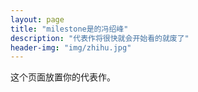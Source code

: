 ```yaml
---
layout: page
title: "milestone是的冯绍峰"
description: "代表作将很快就会开始看的就废了"
header-img: "img/zhihu.jpg"
---
```


这个页面放置你的代表作。






